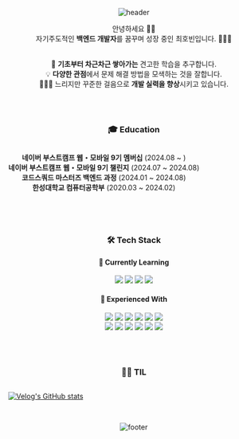 <!-- 핑크
<div align="center">

![header](https://capsule-render.vercel.app/api?type=waving&color=0:FFC9DE,100:FFE0E9&height=300&section=header&text=zzawang's%20Coding%20Universe✨&fontSize=50&fontColor=FF8CB4&animation=twinkling&fontAlignY=40&desc=🌱%20Learning%20and%20Growing%20|%20💻%20Backend%20Developer&descSize=18&descAlignY=60&descAlign=50&descColor=FF8CB4)

</div>

<div align="center">
 
![footer](https://capsule-render.vercel.app/api?type=waving&color=0:FFE0E9,100:FFC9DE&height=200&section=footer&text=📚%20Always%20Learning:%20Java%20|%20Spring%20|%20JavaScript%20|%20Node.js%20|%20Network%20%20&fontSize=18&fontColor=FF8CB4&animation=twinkling&fontAlignY=65)

</div>
-->

<!-- 보라
<div align="center">

![header](https://capsule-render.vercel.app/api?type=waving&color=0:E0D9FF,100:FFF0F5&height=300&section=header&text=zzawang's%20Coding%20Universe✨&fontSize=50&fontColor=9F8FEF&animation=twinkling&fontAlignY=40&desc=🌱%20Learning%20and%20Growing%20|%20💻%20Backend%20Developer&descSize=18&descAlignY=60&descAlign=50&descColor=9F8FEF)

</div>

<div align="center">
 
![footer](https://capsule-render.vercel.app/api?type=waving&color=0:FFF0F5,100:E0D9FF&height=200&section=footer&text=📚%20Always%20Learning:%20Java%20|%20Spring%20|%20JavaScript%20|%20Node.js%20|%20Network%20%20&fontSize=18&fontColor=9F8FEF&animation=twinkling&fontAlignY=65)

</div>
-->


<!-- 블루
<div align="center">

![header](https://capsule-render.vercel.app/api?type=waving&color=0:E6F3FF,100:FFF0F8&height=300&section=header&text=zzawang's%20Coding%20Universe✨&fontSize=50&fontColor=6495ED&animation=twinkling&fontAlignY=40&desc=🌱%20Learning%20and%20Growing%20|%20💻%20Backend%20Developer&descSize=18&descAlignY=60&descAlign=50&descColor=6495ED)

</div>

<div align="center">
 
![footer](https://capsule-render.vercel.app/api?type=waving&color=0:FFF0F8,100:E6F3FF&height=200&section=footer&text=📚%20Always%20Learning:%20Java%20|%20Spring%20|%20JavaScript%20|%20Node.js%20|%20Network%20%20&fontSize=18&fontColor=6495ED&animation=twinkling&fontAlignY=65)

</div>

-->


<div align="center">

![header](https://capsule-render.vercel.app/api?type=waving&color=0:E0FFF8,100:FFF2E5&height=300&section=header&text=zzawang's%20Coding%20Universe✨&fontSize=50&fontColor=66CDAA&animation=twinkling&fontAlignY=40&desc=🌱%20Learning%20and%20Growing%20|%20💻%20Backend%20Developer&descSize=18&descAlignY=60&descAlign=50&descColor=66CDAA)


<!--
<div align="center">

[![Top Langs](https://github-readme-stats.vercel.app/api/top-langs/?username=zzawang&layout=compact&bg_color=FFF2E5&title_color=66CDAA&text_color=66CDAA&border_color=66CDAA)](https://github.com/anuraghazra/github-readme-stats)

</div>
-->


안녕하세요 👋🏻 <br>
자기주도적인 **백엔드 개발자**를 꿈꾸며 성장 중인 최호빈입니다. 👩🏻‍💻 <br><br>

🐢 **기초부터 차근차근 쌓아가는** 견고한 학습을 추구합니다.<br>
💡 **다양한 관점**에서 문제 해결 방법을 모색하는 것을 잘합니다.<br>
🏃🏻‍♀️ 느리지만 꾸준한 걸음으로 **개발 실력을 향상**시키고 있습니다.<br>

<br><br>

<h3 align="center">🎓 Education</h3>
<div style="display:flex; flex-direction:row;">
    
**네이버 부스트캠프 웹・모바일 9기 멤버십** (2024.08 ~ ) <br>
**네이버 부스트캠프 웹・모바일 9기 챌린지** (2024.07 ~ 2024.08) <br>
**코드스쿼드 마스터즈 백엔드 과정** (2024.01 ~ 2024.08) <br>
**한성대학교 컴퓨터공학부** (2020.03 ~ 2024.02) <br>
</div>

<br><br>

<div align="center">

### 🛠 Tech Stack

#### 🌱 Currently Learning
<p>
  <img src="https://img.shields.io/badge/JavaScript-F7DF1E?style=for-the-badge&logo=javascript&logoColor=black" />
  <img src="https://img.shields.io/badge/TypeScript-3178C6?style=for-the-badge&logo=typescript&logoColor=white" />
  <img src="https://img.shields.io/badge/Node.js-339933?style=for-the-badge&logo=nodedotjs&logoColor=white" />
  <img src="https://img.shields.io/badge/Express.js-000000?style=for-the-badge&logo=express&logoColor=white" />
</p>

#### 💼 Experienced With
<p>
  <img src="https://img.shields.io/badge/Java-007396?style=for-the-badge&logo=java&logoColor=white" />
  <img src="https://img.shields.io/badge/Spring-6DB33F?style=for-the-badge&logo=spring&logoColor=white" />
  <img src="https://img.shields.io/badge/Python-3776AB?style=for-the-badge&logo=python&logoColor=white" />
  <img src="https://img.shields.io/badge/Docker-2496ED?style=for-the-badge&logo=docker&logoColor=white" />
  <img src="https://img.shields.io/badge/AWS-232F3E?style=for-the-badge&logo=amazonaws&logoColor=white" />
  <img src="https://img.shields.io/badge/Nginx-009639?style=for-the-badge&logo=nginx&logoColor=white" />
  <br>
  <img src="https://img.shields.io/badge/Git-F05032?style=for-the-badge&logo=git&logoColor=white" />
  <img src="https://img.shields.io/badge/MySQL-4479A1?style=for-the-badge&logo=mysql&logoColor=white" />
  <img src="https://img.shields.io/badge/Redis-DC382D?style=for-the-badge&logo=redis&logoColor=white" />
  <img src="https://img.shields.io/badge/React-61DAFB?style=for-the-badge&logo=react&logoColor=black" />
  <img src="https://img.shields.io/badge/HTML5-E34F26?style=for-the-badge&logo=html5&logoColor=white" />
  <img src="https://img.shields.io/badge/CSS3-1572B6?style=for-the-badge&logo=css3&logoColor=white" />
</p>

</div>

<br><br>

<!--
<h3 align="center">🧪 Algorithm</h3>

<div>
    
[![Solved.ac Profile](http://mazassumnida.wtf/api/v2/generate_badge?boj=)](https://solved.ac//)

</div>

<br><br>
-->

<h3 align="center">✍🏻 TIL</h3>
<div style="display:flex; flex-direction:row;">
    
     
[![Velog's GitHub stats](https://velog-readme-stats.vercel.app/api?name=zzawang)](https://velog.io/@zzawang/posts)
</div>

<br>
 
![footer](https://capsule-render.vercel.app/api?type=waving&color=0:FFF2E5,100:E0FFF8&height=200&section=footer&text=📚%20Always%20Learning:%20Java%20|%20Spring%20|%20JavaScript%20|%20Node.js%20|%20Network%20%20&fontSize=18&fontColor=66CDAA&animation=twinkling&fontAlignY=65)

</div>
